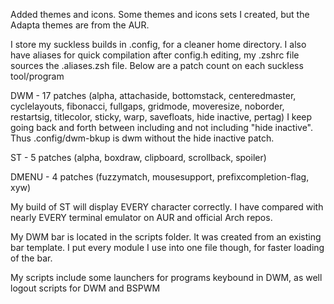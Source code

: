Added themes and icons. Some themes and icons sets I created, but the Adapta themes are from the AUR.

I store my suckless builds in .config, for a cleaner home directory.
I also have aliases for quick compilation after config.h editing, my .zshrc file sources the .aliases.zsh file. Below are a patch count on each suckless tool/program

DWM - 17 patches (alpha, attachaside, bottomstack, centeredmaster, cyclelayouts, fibonacci, fullgaps, gridmode, moveresize, noborder, restartsig, titlecolor, sticky, warp, savefloats, hide inactive, pertag) I keep going back and forth between including and not including "hide inactive". Thus .config/dwm-bkup is dwm without the hide inactive patch.

ST - 5 patches (alpha, boxdraw, clipboard, scrollback, spoiler)

DMENU - 4 patches (fuzzymatch, mousesupport, prefixcompletion-flag, xyw)

My build of ST will display EVERY character correctly. I have compared with nearly EVERY terminal emulator on AUR and official Arch repos.

My DWM bar is located in the scripts folder.  It was created from an existing bar template.  I put every module I use into one file though, for faster loading of the bar.

My scripts include some launchers for programs keybound in DWM, as well logout scripts for DWM and BSPWM
